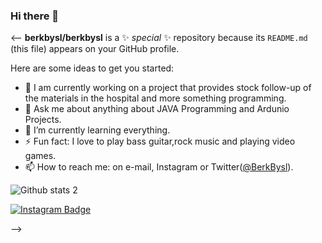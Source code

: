 ### Hi there 👋

<--
**berkbysl/berkbysl** is a ✨ _special_ ✨ repository because its `README.md` (this file) appears on your GitHub profile.

Here are some ideas to get you started:

- 🔭 I am currently working on a project that provides stock follow-up of the materials in the hospital and more something programming. 
- 💬 Ask me about anything about JAVA Programming and Ardunio Projects.
- 🌱 I’m currently learning everything.
- ⚡ Fun fact: I love to play bass guitar,rock music and playing video games.
- 📫 How to reach me: on e-mail, Instagram or Twitter(<a href="https://twitter.com/BerkBysl" rel="nofollow">@BerkBysl</a>).

![Github stats 2](https://github-readme-stats.vercel.app/api?username=berkbysl&show_icons=true&theme=radical)

[![Instagram Badge](https://img.shields.io/badge/-Instagram-C13584?style=flat-quare&labelColor=C13584&logo=instagram&logoColor=black&link=link)](https://www.instagram.com/berk_bysl/) 


-->
